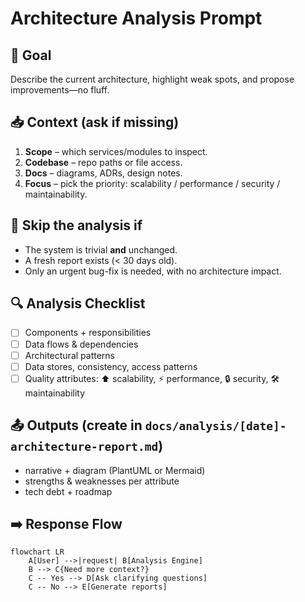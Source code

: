 # Architecture Analysis Prompt 

## 🎯 Goal
Describe the current architecture, highlight weak spots, and propose improvements—no fluff.

## 📥 Context (ask if missing)
1. **Scope** – which services/modules to inspect.
2. **Codebase** – repo paths or file access.
3. **Docs** – diagrams, ADRs, design notes.
4. **Focus** – pick the priority: scalability / performance / security / maintainability.

## 🚦 Skip the analysis if
- The system is trivial **and** unchanged.
- A fresh report exists (< 30 days old).
- Only an urgent bug-fix is needed, with no architecture impact.

## 🔍 Analysis Checklist
- [ ] Components + responsibilities  
- [ ] Data flows & dependencies  
- [ ] Architectural patterns  
- [ ] Data stores, consistency, access patterns  
- [ ] Quality attributes: ⬆️ scalability, ⚡ performance, 🔒 security, 🛠️ maintainability  

## 📤 Outputs (create in `docs/analysis/[date]-architecture-report.md`)
- narrative + diagram (PlantUML or Mermaid)
- strengths & weaknesses per attribute
- tech debt + roadmap

## ➡️ Response Flow
```mermaid
flowchart LR
    A[User] -->|request| B[Analysis Engine]
    B --> C{Need more context?}
    C -- Yes --> D[Ask clarifying questions]
    C -- No --> E[Generate reports]